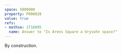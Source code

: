 ```yaml
---
space: S000080
property: P000028
value: true
refs:
- mathse: 1716095
  name: Answer to "Is Arens Square a Urysohn space?"
---
```


By construction.
